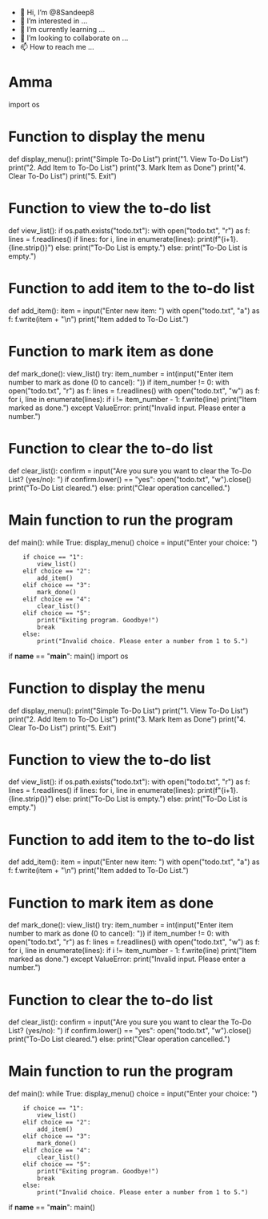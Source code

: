 - 👋 Hi, I’m @8Sandeep8
- 👀 I’m interested in ...
- 🌱 I’m currently learning ...
- 💞️ I’m looking to collaborate on ...
- 📫 How to reach me ...

<!---
8Sandeep8/8Sandeep8 is a ✨ special ✨ repository because its `README.md` (this file) appears on your GitHub profile.
You can click the Preview link to take a look at your changes.
--->
<h1>Amma</h1>
import os

# Function to display the menu
def display_menu():
    print("Simple To-Do List")
    print("1. View To-Do List")
    print("2. Add Item to To-Do List")
    print("3. Mark Item as Done")
    print("4. Clear To-Do List")
    print("5. Exit")

# Function to view the to-do list
def view_list():
    if os.path.exists("todo.txt"):
        with open("todo.txt", "r") as f:
            lines = f.readlines()
            if lines:
                for i, line in enumerate(lines):
                    print(f"{i+1}. {line.strip()}")
            else:
                print("To-Do List is empty.")
    else:
        print("To-Do List is empty.")

# Function to add item to the to-do list
def add_item():
    item = input("Enter new item: ")
    with open("todo.txt", "a") as f:
        f.write(item + "\n")
    print("Item added to To-Do List.")

# Function to mark item as done
def mark_done():
    view_list()
    try:
        item_number = int(input("Enter item number to mark as done (0 to cancel): "))
        if item_number != 0:
            with open("todo.txt", "r") as f:
                lines = f.readlines()
            with open("todo.txt", "w") as f:
                for i, line in enumerate(lines):
                    if i != item_number - 1:
                        f.write(line)
            print("Item marked as done.")
    except ValueError:
        print("Invalid input. Please enter a number.")

# Function to clear the to-do list
def clear_list():
    confirm = input("Are you sure you want to clear the To-Do List? (yes/no): ")
    if confirm.lower() == "yes":
        open("todo.txt", "w").close()
        print("To-Do List cleared.")
    else:
        print("Clear operation cancelled.")

# Main function to run the program
def main():
    while True:
        display_menu()
        choice = input("Enter your choice: ")
        
        if choice == "1":
            view_list()
        elif choice == "2":
            add_item()
        elif choice == "3":
            mark_done()
        elif choice == "4":
            clear_list()
        elif choice == "5":
            print("Exiting program. Goodbye!")
            break
        else:
            print("Invalid choice. Please enter a number from 1 to 5.")

if __name__ == "__main__":
    main()
    import os

# Function to display the menu
def display_menu():
    print("Simple To-Do List")
    print("1. View To-Do List")
    print("2. Add Item to To-Do List")
    print("3. Mark Item as Done")
    print("4. Clear To-Do List")
    print("5. Exit")

# Function to view the to-do list
def view_list():
    if os.path.exists("todo.txt"):
        with open("todo.txt", "r") as f:
            lines = f.readlines()
            if lines:
                for i, line in enumerate(lines):
                    print(f"{i+1}. {line.strip()}")
            else:
                print("To-Do List is empty.")
    else:
        print("To-Do List is empty.")

# Function to add item to the to-do list
def add_item():
    item = input("Enter new item: ")
    with open("todo.txt", "a") as f:
        f.write(item + "\n")
    print("Item added to To-Do List.")

# Function to mark item as done
def mark_done():
    view_list()
    try:
        item_number = int(input("Enter item number to mark as done (0 to cancel): "))
        if item_number != 0:
            with open("todo.txt", "r") as f:
                lines = f.readlines()
            with open("todo.txt", "w") as f:
                for i, line in enumerate(lines):
                    if i != item_number - 1:
                        f.write(line)
            print("Item marked as done.")
    except ValueError:
        print("Invalid input. Please enter a number.")

# Function to clear the to-do list
def clear_list():
    confirm = input("Are you sure you want to clear the To-Do List? (yes/no): ")
    if confirm.lower() == "yes":
        open("todo.txt", "w").close()
        print("To-Do List cleared.")
    else:
        print("Clear operation cancelled.")

# Main function to run the program
def main():
    while True:
        display_menu()
        choice = input("Enter your choice: ")
        
        if choice == "1":
            view_list()
        elif choice == "2":
            add_item()
        elif choice == "3":
            mark_done()
        elif choice == "4":
            clear_list()
        elif choice == "5":
            print("Exiting program. Goodbye!")
            break
        else:
            print("Invalid choice. Please enter a number from 1 to 5.")

if __name__ == "__main__":
    main()
    
